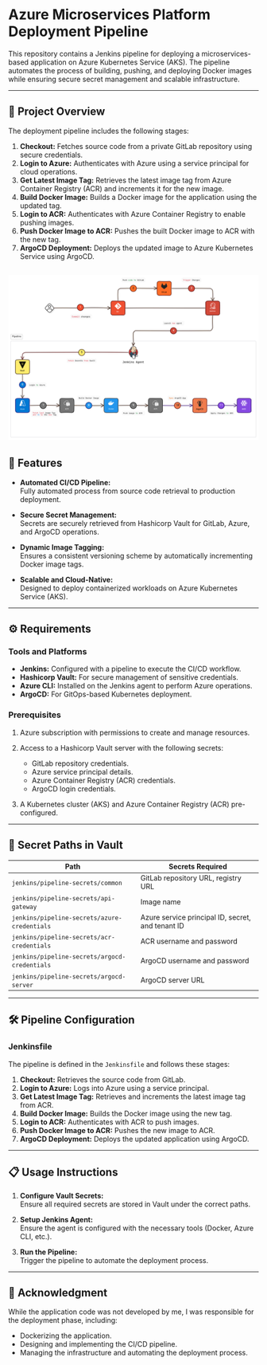 # Azure Microservices Platform Deployment Pipeline

This repository contains a Jenkins pipeline for deploying a microservices-based application on Azure Kubernetes Service (AKS). The pipeline automates the process of building, pushing, and deploying Docker images while ensuring secure secret management and scalable infrastructure.

---

## 📖 Project Overview

The deployment pipeline includes the following stages:

1. **Checkout:** Fetches source code from a private GitLab repository using secure credentials.
2. **Login to Azure:** Authenticates with Azure using a service principal for cloud operations.
3. **Get Latest Image Tag:** Retrieves the latest image tag from Azure Container Registry (ACR) and increments it for the new image.
4. **Build Docker Image:** Builds a Docker image for the application using the updated tag.
5. **Login to ACR:** Authenticates with Azure Container Registry to enable pushing images.
6. **Push Docker Image to ACR:** Pushes the built Docker image to ACR with the new tag.
7. **ArgoCD Deployment:** Deploys the updated image to Azure Kubernetes Service using ArgoCD.

![Pipeline](images/CICD%20Pipeline.png)
---

## 🚀 Features

- **Automated CI/CD Pipeline:**  
  Fully automated process from source code retrieval to production deployment.

- **Secure Secret Management:**  
  Secrets are securely retrieved from Hashicorp Vault for GitLab, Azure, and ArgoCD operations.

- **Dynamic Image Tagging:**  
  Ensures a consistent versioning scheme by automatically incrementing Docker image tags.

- **Scalable and Cloud-Native:**  
  Designed to deploy containerized workloads on Azure Kubernetes Service (AKS).

---

## ⚙️ Requirements

### Tools and Platforms
- **Jenkins:** Configured with a pipeline to execute the CI/CD workflow.
- **Hashicorp Vault:** For secure management of sensitive credentials.
- **Azure CLI:** Installed on the Jenkins agent to perform Azure operations.
- **ArgoCD:** For GitOps-based Kubernetes deployment.

### Prerequisites
1. Azure subscription with permissions to create and manage resources.
2. Access to a Hashicorp Vault server with the following secrets:
    - GitLab repository credentials.
    - Azure service principal details.
    - Azure Container Registry (ACR) credentials.
    - ArgoCD login credentials.

3. A Kubernetes cluster (AKS) and Azure Container Registry (ACR) pre-configured.

---

## 🔑 Secret Paths in Vault

| Path | Secrets Required |
|------|------------------|
| `jenkins/pipeline-secrets/common` | GitLab repository URL, registry URL |
| `jenkins/pipeline-secrets/api-gateway` | Image name |
| `jenkins/pipeline-secrets/azure-credentials` | Azure service principal ID, secret, and tenant ID |
| `jenkins/pipeline-secrets/acr-credentials` | ACR username and password |
| `jenkins/pipeline-secrets/argocd-credentials` | ArgoCD username and password |
| `jenkins/pipeline-secrets/argocd-server` | ArgoCD server URL |

---

## 🛠 Pipeline Configuration

### Jenkinsfile

The pipeline is defined in the `Jenkinsfile` and follows these stages:
1. **Checkout:** Retrieves the source code from GitLab.
2. **Login to Azure:** Logs into Azure using a service principal.
3. **Get Latest Image Tag:** Retrieves and increments the latest image tag from ACR.
4. **Build Docker Image:** Builds the Docker image using the new tag.
5. **Login to ACR:** Authenticates with ACR to push images.
6. **Push Docker Image to ACR:** Pushes the new image to ACR.
7. **ArgoCD Deployment:** Deploys the updated application using ArgoCD.

---

## 📋 Usage Instructions

1. **Configure Vault Secrets:**  
   Ensure all required secrets are stored in Vault under the correct paths.

2. **Setup Jenkins Agent:**  
   Ensure the agent is configured with the necessary tools (Docker, Azure CLI, etc.).

3. **Run the Pipeline:**  
   Trigger the pipeline to automate the deployment process.

---

## 🙌 Acknowledgment

While the application code was not developed by me, I was responsible for the deployment phase, including:
- Dockerizing the application.
- Designing and implementing the CI/CD pipeline.
- Managing the infrastructure and automating the deployment process.

